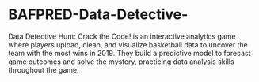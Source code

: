 # BAFPRED-Data-Detective-
Data Detective Hunt: Crack the Code! is an interactive analytics game where players upload, clean, and visualize basketball data to uncover the team with the most wins in 2019. They build a predictive model to forecast game outcomes and solve the mystery, practicing data analysis skills throughout the game.
